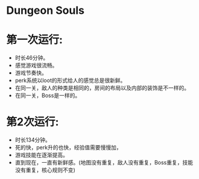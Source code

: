 # Dungeon Souls
# 第一次运行:
  * 时长46分钟。
  * 感觉游戏很流畅。
  * 游戏节奏快。
  * perk系统以loot的形式给人的感觉总是很新鲜。
  * 在同一关，敌人的种类是相同的，房间的布局以及内部的装饰是不一样的。
  * 在同一关，Boss是一样的。
  
# 第2次运行:
  * 时长134分钟。
  * 死的快，perk升的也快，经验值需要慢慢加，
  * 游戏技能在逐渐提高。
  * 直到现在，一直有新鲜感。(地图没有重复，敌人没有重复，Boss重复，技能没有重复，核心规则不变)

  
